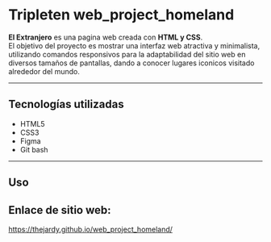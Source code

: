 # Tripleten web_project_homeland

**El Extranjero** es una pagina web creada con **HTML y CSS**.  
El objetivo del proyecto es mostrar una interfaz web atractiva y minimalista, utilizando comandos responsivos para la adaptabilidad del sitio web en diversos tamaños de pantallas, dando a conocer lugares iconicos visitado alrededor del mundo.

---

## Tecnologías utilizadas

- HTML5
- CSS3
- Figma
- Git bash

---

## Uso

## Enlace de sitio web:

https://thejardy.github.io/web_project_homeland/
